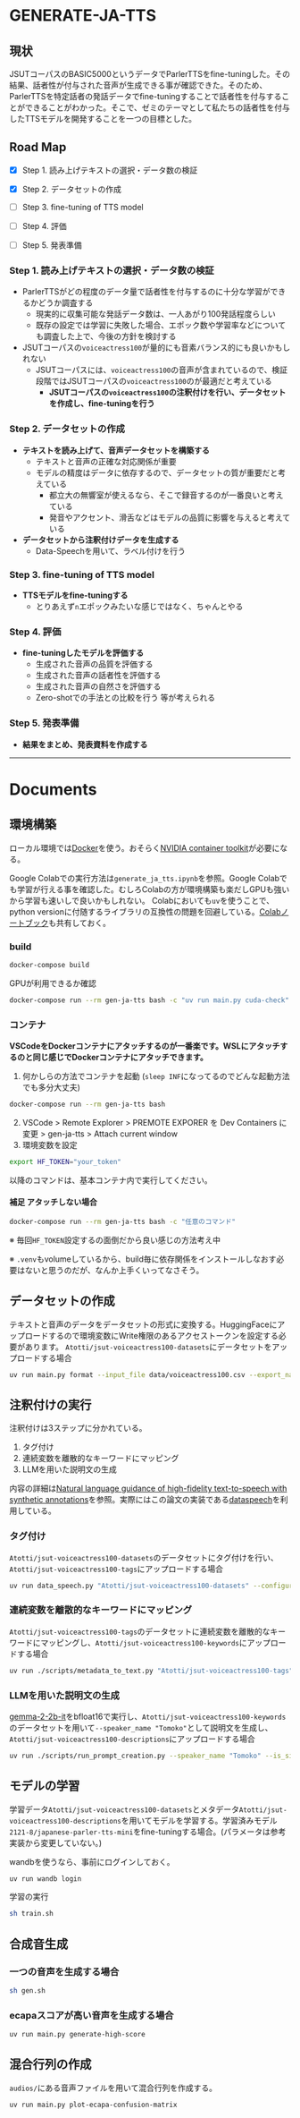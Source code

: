 # GENERATE-JA-TTS

## 現状
JSUTコーパスのBASIC5000というデータでParlerTTSをfine-tuningした。その結果、話者性が付与された音声が生成できる事が確認できた。そのため、ParlerTTSを特定話者の発話データでfine-tuningすることで話者性を付与することができることがわかった。そこで、ゼミのテーマとして私たちの話者性を付与したTTSモデルを開発することを一つの目標とした。

## Road Map
- [x] Step 1. 読み上げテキストの選択・データ数の検証
- [x] Step 2. データセットの作成
- [ ] Step 3. fine-tuning of TTS model
- [ ] Step 4. 評価
- [ ] Step 5. 発表準備


### Step 1. 読み上げテキストの選択・データ数の検証
- ParlerTTSがどの程度のデータ量で話者性を付与するのに十分な学習ができるかどうか調査する
  - 現実的に収集可能な発話データ数は、一人あがり100発話程度らしい
  - 既存の設定では学習に失敗した場合、エポック数や学習率などについても調査した上で、今後の方針を検討する
- JSUTコーパスの`voiceactress100`が量的にも音素バランス的にも良いかもしれない
  - JSUTコーパスには、`voiceactress100`の音声が含まれているので、検証段階ではJSUTコーパスの`voiceactress100`のが最適だと考えている
    - **JSUTコーパスの`voiceactress100`の注釈付けを行い、データセットを作成し、fine-tuningを行う**

### Step 2. データセットの作成
- **テキストを読み上げて、音声データセットを構築する**
  - テキストと音声の正確な対応関係が重要
  - モデルの精度はデータに依存するので、データセットの質が重要だと考えている
    - 都立大の無響室が使えるなら、そこで録音するのが一番良いと考えている
    - 発音やアクセント、滑舌などはモデルの品質に影響を与えると考えている
- **データセットから注釈付けデータを生成する**
  - Data-Speechを用いて、ラベル付けを行う

### Step 3. fine-tuning of TTS model
- **TTSモデルをfine-tuningする**
  - とりあえず`n`エポックみたいな感じではなく、ちゃんとやる

### Step 4. 評価
- **fine-tuningしたモデルを評価する**
  - 生成された音声の品質を評価する
  - 生成された音声の話者性を評価する
  - 生成された音声の自然さを評価する
  - Zero-shotでの手法との比較を行う 等が考えられる

### Step 5. 発表準備
- **結果をまとめ、発表資料を作成する**

---

# Documents

## 環境構築
ローカル環境では[Docker](https://docs.docker.jp/get-started/overview.html)を使う。おそらく[NVIDIA container toolkit](https://github.com/NVIDIA/nvidia-container-toolkit)が必要になる。

Google Colabでの実行方法は`generate_ja_tts.ipynb`を参照。Google Colabでも学習が行える事を確認した。むしろColabの方が環境構築も楽だしGPUも強いから学習も速いしで良いかもしれない。
Colabにおいても`uv`を使うことで、python versionに付随するライブラリの互換性の問題を回避している。[Colabノートブック](https://colab.research.google.com/drive/1HzWzgvy5vv417i_jzzOBbpeDxZgdO0cv?usp=sharing)も共有しておく。

### build
```bash
docker-compose build
```
GPUが利用できるか確認
```bash
docker-compose run --rm gen-ja-tts bash -c "uv run main.py cuda-check"
```

### コンテナ
**VSCodeをDockerコンテナにアタッチするのが一番楽です。WSLにアタッチするのと同じ感じでDockerコンテナにアタッチできます。**
1. 何かしらの方法でコンテナを起動 (`sleep INF`になってるのでどんな起動方法でも多分大丈夫)
```bash
docker-compose run --rm gen-ja-tts bash
```
2. VSCode > Remote Explorer > PREMOTE EXPORER を Dev Containers に変更 > gen-ja-tts > Attach current window
3. 環境変数を設定
```bash
export HF_TOKEN="your_token"
```
以降のコマンドは、基本コンテナ内で実行してください。

#### 補足 アタッチしない場合
```bash
docker-compose run --rm gen-ja-tts bash -c "任意のコマンド"
```

※ 毎回`HF_TOKEN`設定するの面倒だから良い感じの方法考え中

※ `.venv`もvolumeしているから、build毎に依存関係をインストールしなおす必要はないと思うのだが、なんか上手くいってなさそう。

## データセットの作成
テキストと音声のデータをデータセットの形式に変換する。HuggingFaceにアップロードするので環境変数にWrite権限のあるアクセストークンを設定する必要があります。
`Atotti/jsut-voiceactress100-datasets`にデータセットをアップロードする場合
```bash
uv run main.py format --input_file data/voiceactress100.csv --export_name Atotti/jsut-voiceactress100-datasets
```

## 注釈付けの実行
注釈付けは3ステップに分かれている。
1. タグ付け
2. 連続変数を離散的なキーワードにマッピング
3. LLMを用いた説明文の生成

内容の詳細は[Natural language guidance of high-fidelity text-to-speech with synthetic annotations](https://arxiv.org/abs/2402.01912)を参照。実際にはこの論文の実装である[dataspeech](https://github.com/huggingface/dataspeech)を利用している。

### タグ付け
`Atotti/jsut-voiceactress100-datasets`のデータセットにタグ付けを行い、`Atotti/jsut-voiceactress100-tags`にアップロードする場合
```bash
uv run data_speech.py "Atotti/jsut-voiceactress100-datasets" --configuration "default" --audio_column_name "audio" --text_column_name "text" --cpu_num_workers 8 --repo_id "jsut-voiceactress100-tags" --apply_squim_quality_estimation
```

### 連続変数を離散的なキーワードにマッピング
`Atotti/jsut-voiceactress100-tags`のデータセットに連続変数を離散的なキーワードにマッピングし、`Atotti/jsut-voiceactress100-keywords`にアップロードする場合
```bash
uv run ./scripts/metadata_to_text.py "Atotti/jsut-voiceactress100-tags" --repo_id "jsut-voiceactress100-keywords" --configuration "default" --cpu_num_workers "8" --avoid_pitch_computation --apply_squim_quality_estimation
```

### LLMを用いた説明文の生成
[gemma-2-2b-it](https://huggingface.co/google/gemma-2-2b-it)をbfloat16で実行し、`Atotti/jsut-voiceactress100-keywords`のデータセットを用いて`--speaker_name "Tomoko"`として説明文を生成し、`Atotti/jsut-voiceactress100-descriptions`にアップロードする場合
```bash
uv run ./scripts/run_prompt_creation.py --speaker_name "Tomoko" --is_single_speaker --is_new_speaker_prompt --dataset_name "Atotti/jsut-voiceactress100-keywords" --dataset_config_name "default" --model_name_or_path "google/gemma-2-2b-it" --per_device_eval_batch_size 4 --attn_implementation "sdpa" --dataloader_num_workers 4 --torch_dtype "bfloat16" --load_in_4bit --push_to_hub --hub_dataset_id "jsut-voiceactress100-descriptions" --preprocessing_num_workers 4 --output_dir "./output"
```

## モデルの学習
学習データ`Atotti/jsut-voiceactress100-datasets`とメタデータ`Atotti/jsut-voiceactress100-descriptions`を用いてモデルを学習する。学習済みモデル`2121-8/japanese-parler-tts-mini`をfine-tuningする場合。(パラメータは参考実装から変更していない。)

wandbを使うなら、事前にログインしておく。
```bash
uv run wandb login
```

学習の実行
```bash
sh train.sh
```

## 合成音生成
### 一つの音声を生成する場合
```bash
sh gen.sh
```

### ecapaスコアが高い音声を生成する場合
```bash
uv run main.py generate-high-score
```

## 混合行列の作成
`audios/`にある音声ファイルを用いて混合行列を作成する。
```bash
uv run main.py plot-ecapa-confusion-matrix
```
